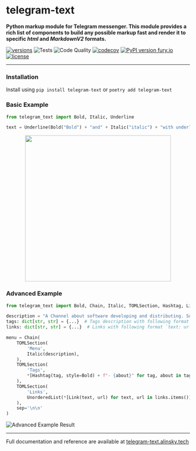 # telegram-text
**Python markup module for Telegram messenger.
This module provides a rich list of components to build any possible
markup fast and render it to specific _html_ and _MarkdownV2_ formats.**

[![versions](https://img.shields.io/pypi/pyversions/telegram-text.svg)](https://github.com/SKY-ALIN/telegram-text)
![Tests](https://github.com/SKY-ALIN/telegram-text/actions/workflows/tests.yml/badge.svg)
![Code Quality](https://github.com/SKY-ALIN/telegram-text/actions/workflows/code-quality.yml/badge.svg)
[![codecov](https://codecov.io/gh/SKY-ALIN/telegram-text/branch/dev/graph/badge.svg?token=BK0ASC89B9)](https://codecov.io/gh/SKY-ALIN/telegram-text)
[![PyPI version fury.io](https://badge.fury.io/py/telegram-text.svg)](https://pypi.org/project/telegram-text/)
[![license](https://img.shields.io/github/license/SKY-ALIN/telegram-text.svg)](https://github.com/SKY-ALIN/telegram-text/blob/main/LICENSE)

---

### Installation
Install using `pip install telegram-text` or `poetry add telegram-text`

### Basic Example

```python
from telegram_text import Bold, Italic, Underline

text = Underline(Bold("Bold") + "and" + Italic("italic") + "with underline.")
```

<p align="center">
  <img 
    width="400"
    src="https://raw.githubusercontent.com/SKY-ALIN/telegram-text/dev/docs/source/_static/basic_example_result.jpg"
  />
</p>

### Advanced Example

```python
from telegram_text import Bold, Chain, Italic, TOMLSection, Hashtag, Link, UnorderedList

description = "A Channel about software developing and distributing. Subscribe to follow new technologies."
tags: dict[str, str] = {...}  # Tags description with following format `tag: tag_description`
links: dict[str, str] = {...}  # Links with following format `text: url`

menu = Chain(
    TOMLSection(
        'Menu',
        Italic(description),
    ),
    TOMLSection(
        'Tags',
        *[Hashtag(tag, style=Bold) + f"- {about}" for tag, about in tags.items()],
    ),
    TOMLSection(
        'Links',
        UnorderedList(*[Link(text, url) for text, url in links.items()]),
    ),
    sep='\n\n'
)
```

![Advanced Example Result](https://raw.githubusercontent.com/SKY-ALIN/telegram-text/dev/docs/source/_static/advanced_example_result.jpg)

---

Full documentation and reference are available at 
[telegram-text.alinsky.tech](https://telegram-text.alinsky.tech)